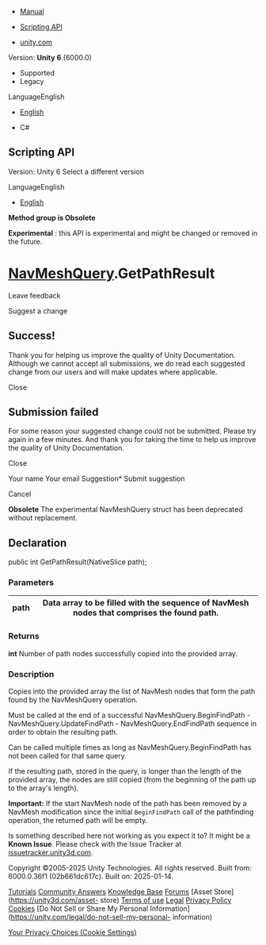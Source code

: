 [ ]()

  * [Manual](../Manual/index.html)
  * [Scripting API](../ScriptReference/index.html)

  * [unity.com](https://unity.com/)

Version: **Unity 6** (6000.0)

  * Supported
  * Legacy

LanguageEnglish

  * [English]()

  * C#

[ ](https://docs.unity3d.com)

## Scripting API

Version: Unity 6 Select a different version

LanguageEnglish

  * [English]()

**Method group is Obsolete**  

**Experimental** : this API is experimental and might be changed or removed in
the future.

#  [NavMeshQuery](Experimental.AI.NavMeshQuery.html).GetPathResult

Leave feedback

Suggest a change

## Success!

Thank you for helping us improve the quality of Unity Documentation. Although
we cannot accept all submissions, we do read each suggested change from our
users and will make updates where applicable.

Close

## Submission failed

For some reason your suggested change could not be submitted. Please <a>try
again</a> in a few minutes. And thank you for taking the time to help us
improve the quality of Unity Documentation.

Close

Your name Your email Suggestion* Submit suggestion

Cancel

[ ]()

**Obsolete** The experimental NavMeshQuery struct has been deprecated without
replacement.

## Declaration

public int GetPathResult(NativeSlice<PolygonId> path);

### Parameters

path | Data array to be filled with the sequence of NavMesh nodes that comprises the found path.  
---|---  
  
### Returns

**int** Number of path nodes successfully copied into the provided array.

### Description

Copies into the provided array the list of NavMesh nodes that form the path
found by the NavMeshQuery operation.

Must be called at the end of a successful NavMeshQuery.BeginFindPath -
NavMeshQuery.UpdateFindPath - NavMeshQuery.EndFindPath sequence in order to
obtain the resulting path.  
  
Can be called multiple times as long as NavMeshQuery.BeginFindPath has not
been called for that same query.  
  
If the resulting path, stored in the query, is longer than the length of the
provided array, the nodes are still copied (from the beginning of the path up
to the array's length).  
  
**Important:** If the start NavMesh node of the path has been removed by a
NavMesh modification since the initial `BeginFindPath` call of the pathfinding
operation, the returned path will be empty.

Is something described here not working as you expect it to? It might be a
**Known Issue**. Please check with the Issue Tracker at
[issuetracker.unity3d.com](https://issuetracker.unity3d.com).

Copyright ©2005-2025 Unity Technologies. All rights reserved. Built from:
6000.0.36f1 (02b661dc617c). Built on: 2025-01-14.

[Tutorials](https://unity3d.com/learn) [Community
Answers](https://answers.unity3d.com) [Knowledge
Base](https://support.unity3d.com/hc/en-us)
[Forums](https://forum.unity3d.com) [Asset Store](https://unity3d.com/asset-
store) [Terms of use](https://docs.unity3d.com/Manual/TermsOfUse.html)
[Legal](https://unity.com/legal) [Privacy
Policy](https://unity.com/legal/privacy-policy)
[Cookies](https://unity.com/legal/cookie-policy) [Do Not Sell or Share My
Personal Information](https://unity.com/legal/do-not-sell-my-personal-
information)

[Your Privacy Choices (Cookie Settings)](javascript:void\(0\);)

